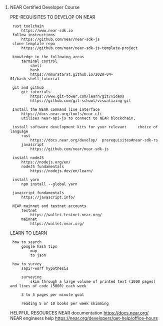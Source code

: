 1. NEAR Certified Developer Course

    PRE-REQUISITES TO DEVELOP ON NEAR

        rust toolchain
            https://www.near-sdk.io
        follow instructions
            https://github.com/near/near-sdk-js
        clone template repo
            https://github.com/near/near-sdk-js-template-project
    
        knowledge in the following areas
            terminal control
                shell
                bash
                https://mmuratarat.github.io/2020-04-01/bash_shell_tutorial
        
        git and github
            git tutorials
                https://www.git-tower.com/learn/git/videos
                https://github.com/git-school/visualizing-git
        
        Install the NEAR command line interface
            https://docs.near.org/tools/near-cli
            utilises near-api-js to connect to NEAR blockchain,
        
        install software development kits for your relevant     choice of language
            rust
                https://docs.near.org/develop/  prerequisites#near-sdk-rs
            javascript
                https://github.com/near/near-sdk-js
        
        install nodeJS
            https://nodejs.org/en/
            nodeJS fundamentals
                https://nodejs.dev/en/learn/
        
        install yarn
            npm install --global yarn
    
        javascript fundamentals
            https://javascript.info/
        
        NEAR mainnet and testnet accounts
            testnet
                https://wallet.testnet.near.org/
            mainnet
                https://wallet.near.org/

    LEARN TO LEARN

        how to search
            google hash tips
                map
                to json

        how to survey
            sapir-worf hypothesis

            surveying
                skim through a large volume of printed text (1000 pages) and lines of code (5000) each week
            
            3 to 5 pages per minute goal

            reading 5 or 10 books per week skimming
    
    HELPFUL RESOURCES
        NEAR documentation
            https://docs.near.org/
        NEAR engineers help
            https://near.org/developers/get-help/office-hours
    
    
        
                


    

    
